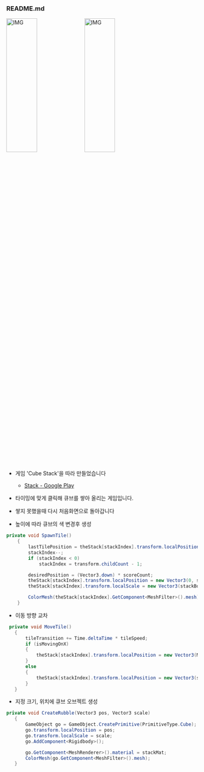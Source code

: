 ### README.md

<img src="https://postfiles.pstatic.net/MjAxOTEyMDRfMTI1/MDAxNTc1NDAyNzY1MTIx.CxlPI1ROCsgoZ-4SmtKDzAnntUKvpgt-fyuAkr0rDJQg.pvxeS8jB6NlE-A4a3QlfB6WvfX5P2--ht72HCDhPubYg.PNG.whdals410/CubeStack_1.png?type=w773" width="40%" height="30%" title="px(픽셀) 크기 설정" alt="IMG"></img>
<img src="https://postfiles.pstatic.net/MjAxOTEyMDRfMjEz/MDAxNTc1NDAyNzY1MTI3.tfigHtwBbagtRGWHOqgH1o8946ERtnoj-BUkV_dHlIog.pPGJhdlfhX-hhzf4byhcFRAh-wBY_rUVU78O96IP6Jsg.PNG.whdals410/CubeStack_2.png?type=w773" width="40%" height="30%" title="px(픽셀) 크기 설정" alt="IMG"></img>

+ 게임 'Cube Stack'을 따라 만들었습니다
    + [Stack - Google Play](https://play.google.com/store/apps/details?id=com.ketchapp.stack&hl=ko)
+ 타이밍에 맞게 클릭해 큐브를 쌓아 올리는 게임입니다.
+ 쌓지 못했을때 다시 처음화면으로 돌아갑니다

+ 높이에 따라 큐브의 색 변경후 생성
``` csharp
private void SpawnTile()
    {
        lastTilePosition = theStack[stackIndex].transform.localPosition;
        stackIndex--;
        if (stackIndex < 0)
            stackIndex = transform.childCount - 1;

        desiredPosition = (Vector3.down) * scoreCount;
        theStack[stackIndex].transform.localPosition = new Vector3(0, scoreCount, 0);
        theStack[stackIndex].transform.localScale = new Vector3(stackBounds.x, 1, stackBounds.y);

        ColorMesh(theStack[stackIndex].GetComponent<MeshFilter>().mesh);
    }
```
    
    
 + 이동 방향 교차
 ``` csharp
  private void MoveTile()
    {
        tileTransition += Time.deltaTime * tileSpeed;
        if (isMovingOnX)
        {
            theStack[stackIndex].transform.localPosition = new Vector3(Mathf.Sin(tileTransition) * BOUNDS_SIZE, scoreCount, secondaryPosition);
        }
        else
        {
            theStack[stackIndex].transform.localPosition = new Vector3(secondaryPosition, scoreCount, Mathf.Sin(tileTransition) * BOUNDS_SIZE);
        }
    }
 ```
 
 + 지정 크기, 위치에 큐브 오브젝트 생성 
 ``` csharp
 private void CreateRubble(Vector3 pos, Vector3 scale)
    {
        GameObject go = GameObject.CreatePrimitive(PrimitiveType.Cube);
        go.transform.localPosition = pos;
        go.transform.localScale = scale;
        go.AddComponent<Rigidbody>();

        go.GetComponent<MeshRenderer>().material = stackMat;
        ColorMesh(go.GetComponent<MeshFilter>().mesh);
    }
 ```
    
